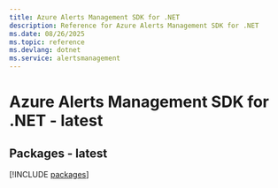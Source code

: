 ```yaml
---
title: Azure Alerts Management SDK for .NET
description: Reference for Azure Alerts Management SDK for .NET
ms.date: 08/26/2025
ms.topic: reference
ms.devlang: dotnet
ms.service: alertsmanagement
---
```

# Azure Alerts Management SDK for .NET - latest
## Packages - latest
[!INCLUDE [packages](alerts-management-index.md)]